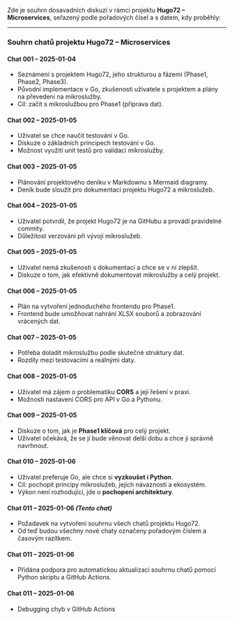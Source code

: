 Zde je souhrn dosavadních diskuzí v rámci projektu **Hugo72 – Microservices**, seřazený podle pořadových čísel a s datem, kdy proběhly:

---

### **Souhrn chatů projektu Hugo72 – Microservices**

#### **Chat 001 – 2025-01-04**  
- Seznámení s projektem Hugo72, jeho strukturou a fázemi (Phase1, Phase2, Phase3).  
- Původní implementace v Go, zkušenosti uživatele s projektem a plány na převedení na mikroslužby.  
- Cíl: začít s mikroslužbou pro Phase1 (příprava dat).  

#### **Chat 002 – 2025-01-05**  
- Uživatel se chce naučit testování v Go.  
- Diskuze o základních principech testování v Go.  
- Možnost využití unit testů pro validaci mikroslužby.  

#### **Chat 003 – 2025-01-05**  
- Plánování projektového deníku v Markdownu s Mermaid diagramy.  
- Deník bude sloužit pro dokumentaci projektu Hugo72 a mikroslužeb.  

#### **Chat 004 – 2025-01-05**  
- Uživatel potvrdil, že projekt Hugo72 je na GitHubu a provádí pravidelné commity.  
- Důležitost verzování při vývoji mikroslužeb.  

#### **Chat 005 – 2025-01-05**  
- Uživatel nemá zkušenosti s dokumentací a chce se v ní zlepšit.  
- Diskuze o tom, jak efektivně dokumentovat mikroslužby a celý projekt.  

#### **Chat 006 – 2025-01-05**  
- Plán na vytvoření jednoduchého frontendu pro Phase1.  
- Frontend bude umožňovat nahrání XLSX souborů a zobrazování vrácených dat.  

#### **Chat 007 – 2025-01-05**  
- Potřeba doladit mikroslužbu podle skutečné struktury dat.  
- Rozdíly mezi testovacími a reálnými daty.  

#### **Chat 008 – 2025-01-05**  
- Uživatel má zájem o problematiku **CORS** a její řešení v praxi.  
- Možnosti nastavení CORS pro API v Go a Pythonu.  

#### **Chat 009 – 2025-01-05**  
- Diskuze o tom, jak je **Phase1 klíčová** pro celý projekt.  
- Uživatel očekává, že se jí bude věnovat delší dobu a chce ji správně navrhnout.  

#### **Chat 010 – 2025-01-06**  
- Uživatel preferuje Go, ale chce si **vyzkoušet i Python**.  
- Cíl: pochopit principy mikroslužeb, jejich návaznosti a ekosystém.  
- Výkon není rozhodující, jde o **pochopení architektury**.  

#### **Chat 011 – 2025-01-06** *(Tento chat)*  
- Požadavek na vytvoření souhrnu všech chatů projektu Hugo72.  
- Od teď budou všechny nové chaty označeny pořadovým číslem a časovým razítkem.  

#### **Chat 011 – 2025-01-06**
- Přidána podpora pro automatickou aktualizaci souhrnu chatů pomocí Python skriptu a GitHub Actions.


#### **Chat 011 – 2025-01-06**
- Debugging chyb v GitHub Actions

